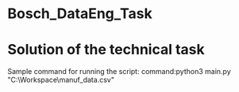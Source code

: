 # Bosch_DataEng_Task
# Solution of the technical task
Sample command for running the script:
command:python3 main.py "C:\Workspace\manuf_data.csv"
